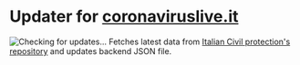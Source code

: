 # Updater for [coronaviruslive.it](https://coronaviruslive.it)
![Checking for updates...](https://github.com/Sasso0101/coronavirus-updater/workflows/Checking%20for%20updates.../badge.svg)
Fetches latest data from [Italian Civil protection's repository](https://github.com/pcm-dpc/COVID-19) and updates backend JSON file.
